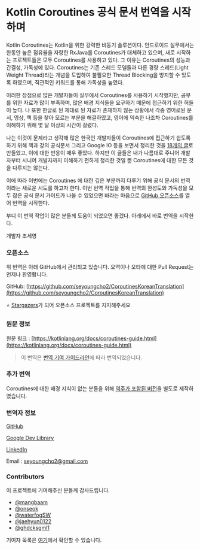 # Kotlin Coroutines 공식 문서 번역을 시작하며

Kotlin Coroutines는 Kotlin을 위한 강력한 비동기 솔루션이다. 안드로이드 실무에서는 한동안 높은 점유율을 자랑한 RxJava를 Coroutines가 대체하고 있으며, 새로 시작하는 프로젝트들은 모두 Coroutines를 사용하고 있다. 그 이유는 Coroutines의 성능과 간결성, 가독성에 있다. Coroutines는 기존 스레드 모델들과 다른 경량 스레드(Light Weight Thread)라는 개념을 도입하여 불필요한 Thread Blocking을 방지할 수 있도록 하였으며, 직관적인 키워드를 통해 가독성을 높였다.

이러한 장점으로 많은 개발자들이 실무에서 Coroutines를 사용하기 시작했지만, 공부를 위한 자료가 많이 부족하며, 많은 배경 지식들을 요구하기 때문에 접근하기 위한 허들이 높다. 나 또한 한글로 된 제대로 된 자료가 존재하지 않는 상황에서 각종 영어로된 문서, 영상, 책 등을 찾아 모르는 부분을 해결하였고, 영어에 익숙한 나조차 Coroutines를 이해하기 위해 몇 달 이상의 시간이 걸렸다.

나는 이것이 문제라고 생각해 많은 한국인 개발자들이 Coroutines에 접근하기 쉽도록 하기 위해 책과 강의 공식문서 그리고 Google IO 등을 보면서 정리한 것을 [18개의 글](http://kotlinworld.com/139)로 만들었고, 이에 대한 반응이 매우 좋았다. 하지만 이 글들은 내가 나름대로 주니어 개발자부터 시니어 개발자까지 이해하기 편하게 정리한 것일 뿐 Coroutines에 대한 모든 것을 다루지는 않는다.&#x20;

이에 따라 이번에는 Coroutines 에 대한 깊은 부분까지 다루기 위해 공식 문서의 번역이라는 새로운 시도를 하고자 한다. 이번 번역 작업을 통해 번역의 완성도와 가독성을 모두 잡은 공식 문서 가이드가 나올 수 있었으면 바라는 마음으로 [GitHub 오픈소스](https://github.com/seyoungcho2/CoroutinesKoreanTranslation)를 열어 번역을 시작한다.&#x20;

&#x20;부디 이 번역 작업이 많은 분들께 도움이 되었으면 좋겠다. 아래에서 바로 번역을 시작한다.



개발자 조세영&#x20;



### 오픈소스

위 번역은 아래 GitHub에서 관리되고 있습니다. 오역이나 오타에 대한 Pull Request는 언제나 환영합니다.

GitHub: [https://github.com/seyoungcho2/CoroutinesKoreanTranslation](https://github.com/seyoungcho2/CoroutinesKoreanTranslation)

⭐ [Stargazers](https://github.com/seyoungcho2/CoroutinesKoreanTranslation/stargazers)가 되어 오픈소스 프로젝트를 지지해주세요&#x20;

### 원문 정보

원문 링크 : [https://kotlinlang.org/docs/coroutines-guide.html](https://kotlinlang.org/docs/coroutines-guide.html)

> 이 번역은 [번역 기여 가이드라인](https://kotlinlang.org/docs/contribute.html#translate-documentation-to-other-languages)에 따라 번역되었습니다.

### **추가 번역**

Coroutines에 대한 배경 지식이 없는 분들을 위해 [역주가 포함된 버전](https://simplecode.kr/24)을 별도로 제작하였습니다.&#x20;

### **번역자 정보**

[GitHub](https://github.com/seyoungcho2)

[Google Dev Library](https://devlibrary.withgoogle.com/authors/seyoungcho2)

[LinkedIn](https://www.linkedin.com/in/seyoungcho/)

Email : seyoungcho2@gmail.com

### **Contributors**
이 프로젝트에 기여해주신 분들께 감사드립니다.

- [@mangbaam](https://github.com/mangbaam)
- [@onseok](https://github.com/onseok)
- [@waterfogSW](https://github.com/waterfogSW)
- [@jaehyun0122](https://github.com/jaehyun0122)
- [@ghdcksgml1](https://github.com/ghdcksgml1)

기여자 목록은 [여기](https://github.com/seyoungcho2/CoroutinesKoreanTranslation/graphs/contributors)에서 확인할 수 있습니다.